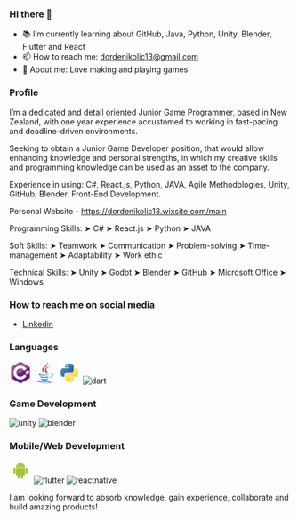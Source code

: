 ### Hi there 👋

- 📚 I’m currently learning about GitHub, Java, Python, Unity, Blender, Flutter and React
- 📫 How to reach me: dordenikolic13@gmail.com
- 🧑 About me: Love making and playing games

### Profile

I’m a dedicated and detail oriented Junior Game Programmer, based in New Zealand, with one year experience accustomed to working in fast-pacing and deadline-driven environments.

Seeking to obtain a Junior Game Developer position, that would allow enhancing knowledge and personal strengths, in which my creative skills and programming knowledge can be used as an asset to the company.

Experience in using: C#, React.js, Python, JAVA, Agile Methodologies, Unity, GitHub, Blender, Front-End Development.

Personal Website - https://dordenikolic13.wixsite.com/main

Programming Skills:
➤ C# </a>
➤ React.js </a>
➤ Python </a>
➤ JAVA </a>

Soft Skills:
➤ Teamwork
➤ Communication
➤ Problem-solving
➤ Time-management
➤ Adaptability
➤ Work ethic

Technical Skills:
➤ Unity
➤ Godot
➤ Blender
➤ GitHub
➤ Microsoft Office
➤ Windows

### How to reach me on social media
- [Linkedin](https://www.linkedin.com/in/dorde-nikolic-software-developer/)

### Languages
<p align="left"> <img src="https://raw.githubusercontent.com/devicons/devicon/master/icons/csharp/csharp-original.svg" alt="csharp" width="40" height="40"/> </a> <img src="https://raw.githubusercontent.com/devicons/devicon/master/icons/java/java-original.svg" alt="java" width="40" height="40"/> </a> <img src="https://raw.githubusercontent.com/devicons/devicon/master/icons/python/python-original.svg" alt="python" width="40" height="40"/> </a> <img src="https://www.vectorlogo.zone/logos/dartlang/dartlang-icon.svg" alt="dart" width="40" height="40"/> </a>

### Game Development
<p align="left"> <img src="https://www.vectorlogo.zone/logos/unity3d/unity3d-icon.svg" alt="unity" width="40" height="40"/> </a> <img src="https://download.blender.org/branding/community/blender_community_badge_white.svg" alt="blender" width="40" height="40"/> </a>

### Mobile/Web Development
<p align="left"> <img src="https://raw.githubusercontent.com/devicons/devicon/master/icons/android/android-original-wordmark.svg" alt="android" width="40" height="40"/> </a> <img src="https://www.vectorlogo.zone/logos/flutterio/flutterio-icon.svg" alt="flutter" width="40" height="40"/> </a> <img src="https://reactnative.dev/img/header_logo.svg" alt="reactnative" width="40" height="40"/>
 
I am looking forward to absorb knowledge, gain experience, collaborate and build amazing products!
